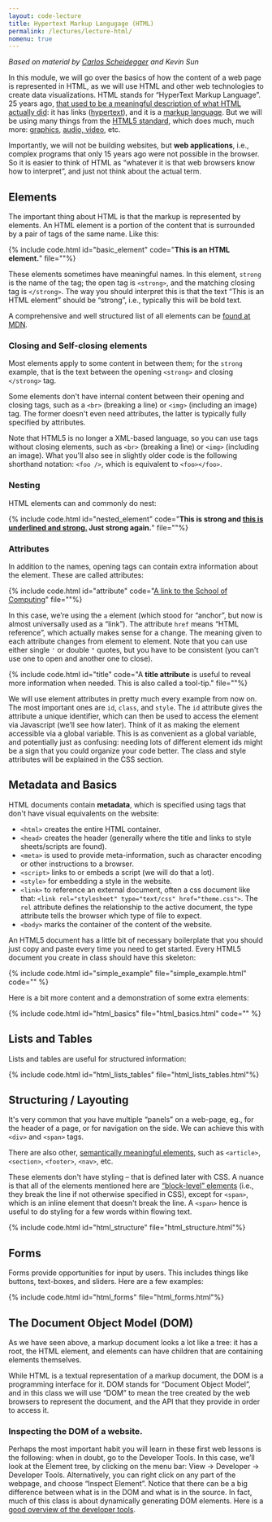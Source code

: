 ```yaml
---
layout: code-lecture
title: Hypertext Markup Langugage (HTML)
permalink: /lectures/lecture-html/
nomenu: true
---
```


*Based on material by [Carlos Scheidegger](http://cscheid.net/courses/spr15/cs444/lectures/week2.html) and Kevin Sun*  

In this module, we will go over the basics of how the content of a web page is represented in HTML, as we will use HTML and other web technologies to create data visualizations. HTML stands for “HyperText Markup Language”. 25 years ago, [that used to be a meaningful description of what HTML actually did](http://www.w3.org/People/Raggett/book4/ch02.html): it has links ([hypertext](http://en.wikipedia.org/wiki/Hypertext)), and it is a [markup language](http://en.wikipedia.org/wiki/Markup_language). But we will be using many things from the [HTML5 standard](https://www.w3.org/TR/html5/), which does much, much more: [graphics](https://developer.mozilla.org/en-US/docs/Web/SVG), [audio, video](https://developer.mozilla.org/en-US/docs/Web/Guide/HTML/Using_HTML5_audio_and_video), etc. 

Importantly, we will not be building websites, but **web applications**, i.e., complex programs that only 15 years ago were not possible in the browser. So it is easier to think of HTML as “whatever it is that web browsers know how to interpret”, and just not think about the actual term.

## Elements

The important thing about HTML is that the markup is represented by elements. An HTML element is a portion of the content that is surrounded by a pair of tags of the same name. Like this:

{% include code.html id="basic_element" code="<strong>This is an HTML element.</strong>"  file=""%}

These elements sometimes have meaningful names. In this element, `strong` is the name of the tag; the open tag is `<strong>`, and the matching closing tag is `</strong>`. The way you should interpret this is that the text “This is an HTML element” should be “strong”, i.e., typically this will be bold text.

 A comprehensive and well structured list of all elements can be [found at MDN](https://developer.mozilla.org/en-US/docs/Web/HTML/Element).

### Closing and Self-closing elements
Most elements apply to some content in between them; for the `strong` example, that is the text between the opening `<strong>` and closing `</strong>` tag. 

Some elements don't have internal content between their opening and closing tags, such as a ``<br>`` (breaking a line) or ``<img>`` (including an image) tag. The former doesn't even need attributes, the latter is typically fully specified by attributes. 

Note that HTML5 is no longer a XML-based language, so you can use tags without closing elements, such as ``<br>`` (breaking a line) or ``<img>`` (including an image). What you'll also see in slightly older code is the following shorthand notation: ``<foo />``, which is equivalent to ``<foo></foo>``.


### Nesting
 
HTML elements can and commonly do nest:

{% include code.html id="nested_element" code="<strong>This is strong and <u>this is underlined and strong.</u> Just strong again.</strong>"  file=""%}

### Attributes

In addition to the names, opening tags can contain extra information about the element. These are called attributes:

{% include code.html id="attribute" code="<a href='http://www.cs.utah.edu'>A link to the School of Computing</a>"   file=""%}

In this case, we’re using the ``a`` element (which stood for “anchor”, but now is almost universally used as a “link”). The attribute  ``href`` means “HTML reference”, which actually makes sense for a change. The meaning given to each attribute changes from element to element. Note that you can use either single `'` or double `"` quotes, but you have to be consistent (you can't use one to open and another one to close). 

{% include code.html id="title" code="A <strong title='More information on hover!'>title attribute</strong> is useful to reveal more information when needed. This is also called a tool-tip."   file=""%}

We will use element attributes in pretty much every example from now on. The most important ones are ``id``, ``class``, and ``style``. The ``id`` attribute gives the attribute a unique identifier, which can then be used to access the element via Javascript (we’ll see how later). Think of it as making the element accessible via a global variable. This is as convenient as a global variable, and potentially just as confusing: needing lots of different element ids might be a sign that you could organize your code better. The class and style attributes will be explained in the CSS section.


## Metadata and Basics


HTML documents contain **metadata**, which is specified using tags that don't have visual equivalents on the website:

* ``<html>`` creates the entire HTML container.  
* ``<head>`` creates the header (generally where the title and links to style sheets/scripts are found).  
* ``<meta>`` is used to provide meta-information, such as character encoding or other instructions to a browser. 
* ``<script>`` links to or embeds a script (we will do that a lot).  
* ``<style>`` for embedding a style in the website.  
*  ``<link>`` to reference an external document, often a css document like that: ``<link rel="stylesheet" type="text/css" href="theme.css">``. The `rel` attribute defines the relationship to the active document, the type attribute tells the browser which type of file to expect.   
* ``<body>`` marks the container of the content of the website. 

An HTML5 document has a little bit of necessary boilerplate that you should just copy and paste every time you need to get started. Every HTML5 document you create in class should have this skeleton:

{% include code.html id="simple_example" file="simple_example.html" code="" %}

Here is a bit more content and a demonstration of some extra elements: 

{% include code.html id="html_basics" file="html_basics.html" code="" %}



## Lists and Tables
Lists and tables are useful for structured information:

{% include code.html id="html_lists_tables" file="html_lists_tables.html"%}

## Structuring / Layouting

It's very common that you have multiple “panels” on a web-page, eg., for the header of a page, or for navigation on the side. We can achieve this with `<div>` and `<span>` tags.  

There are also other, [semantically meaningful elements](https://developer.mozilla.org/en-US/docs/Web/HTML/Element#content_sectioning), such as `<article>`, `<section>`, `<footer>`, `<nav>`, etc. 

These elements don't have styling – that is defined later with CSS. A nuance is that all of the elements mentioned here are [“block-level” elements](https://developer.mozilla.org/en-US/docs/Web/HTML/Block-level_elements) (i.e., they break the line if not otherwise specified in CSS), except for `<span>`, which is an inline element that doesn't break the line. A `<span>` hence is useful to do styling for a few words within flowing text. 

{% include code.html id="html_structure" file="html_structure.html"%}

## Forms

Forms provide opportunities for input by users. This includes things like buttons, text-boxes, and sliders. Here are a few examples: 

{% include code.html id="html_forms" file="html_forms.html"%}

     


## The Document Object Model (DOM) 

As we have seen above, a markup document looks a lot like a tree: it has a root, the HTML element, and elements can have children that are containing elements themselves.

While HTML is a textual representation of a markup document, the DOM is a programming interface for it. DOM stands for “Document Object Model”, and in this class we will use “DOM” to mean the tree created by the web browsers to represent the document, and the API that they provide in order to access it. 

### Inspecting the DOM of a website.

Perhaps the most important habit you will learn in these first web lessons is the following: when in doubt, go to the Developer Tools. In this case, we’ll look at the Element tree, by clicking on the menu bar: View → Developer → Developer Tools. Alternatively, you can right click on any part of the webpage, and choose “Inspect Element”. Notice that there can be a big difference between what is in the DOM and what is in the source. In fact, much of this class is about dynamically generating DOM elements. Here is a [good overview of the developer tools](https://developer.chrome.com/devtools).
